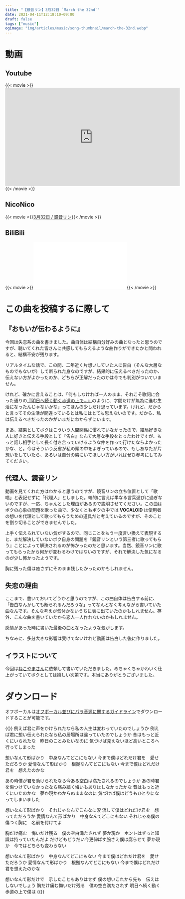 ```yaml
---
title: "【鏡音リン】3月32日 `March the 32nd`"
date: 2021-04-11T12:18:10+09:00
draft: false
tags: ["music"]
ogimage: "img/articles/music/song-thumbnail/march-the-32nd.webp"
---
```


# 動画
## Youtube
{{< movie >}}<iframe width="560" height="315" src="https://www.youtube.com/embed/xPGgZmGk8ZA" title="YouTube video player" frameborder="0" allow="accelerometer; autoplay; clipboard-write; encrypted-media; gyroscope; picture-in-picture" allowfullscreen></iframe>{{< /movie >}}

## NicoNico
{{< movie >}}<script type="application/javascript" src="https://embed.nicovideo.jp/watch/sm36600308/script?w=720&h=480"></script><noscript><a href="https://www.nicovideo.jp/watch/sm36600308">3月32日 / 鏡音リン</a></noscript>{{< /movie >}}

## BiliBili
{{< movie >}}<iframe src="//player.bilibili.com/player.html?aid=883032626&bvid=BV1FK4y1878L&cid=188065657&page=1" scrolling="no" border="0" frameborder="no" framespacing="0" allowfullscreen="true"> </iframe>{{< /movie >}}

# この曲を投稿するに際して

## 『おもいが伝わるように』
今回は失恋系の曲を書きました。曲自体は結構自分好みの曲となったと思うのですが、聴いてくれた皆さんに共感してもらえるような曲作りができたかと問われると、結構不安が残ります。

リアルタイムな話で、この間、二年近く片想いしていた人に告白（そんな大層なものでもないが）して断られた身なのですが、結果的に伝えるべきだったのか、伝えない方がよかったのか、どちらが正解だったのかは今でも判別がついていません。

けれど、確かに言えることは、「何もしなければ一人のまま、それこそ歌詞に会った通りの[『明日へ続く動く歩道の上で…』](https://youtu.be/xPGgZmGk8ZA?t=221)のように、字間だけが無為に進む生活になったんじゃないかな」ってほんの少しだけ思っています。けれど、だからと言ってその生活が間違っているとは私にはとても思えないのです。だから、私は伝えるべきだったのかがいまだにわからずにいます。

まあ、結果としてボクはこういう人間関係に慣れていなかったので、結局好きな人に好きと伝える手段として『告白』なんて大層な手段をとったわけですが、もっと話し相手として長く付き合っていけるような仲を作って行けたならよかったかな、と。今はそういう反省が私の頭の中をよぎっているので、もしあなたが片想いをしていたら、あるいは自分の隣にいてほしい方がいればぜひ参考にしてみてください。

## 代理人、鏡音リン

動画を見てくれた方はわかると思うのですが、鏡音リンの立ち位置として「歌唱」と表記せずに「代理人」としました。端的に言えば単なる言葉遊びに過ぎないのですが、一応、ちゃんとした理由があるので説明させてください。この曲はボクの心象の問題を歌った曲で、少なくともボクの中では **VOCALOID** は使用者の想いを代理として歌ってもらうための道具だと考えているのですが、そのことを割り切ることができませんでした。

上手く伝えられていない気がするので、同じことをもう一度言い換えて表現すると、まだ解決していないボク自身の問題を『鏡音リンという第三者に歌ってもらう』ことによって解決されるのが怖かったのだと思います。当然、鏡音リンに歌ってもらったから何かが変わるわけではないのですが、それで解決した気になるのが少し怖かったようです。

胸に残った傷は癒さずにそのまま残したかったのかもしれません。

## 失恋の理由

ここまで、書いておいてどうかと思うのですが、この曲自体は告白する前に、「告白なんかしても断られるんだろうな」ってなんとなく考えながら書いていた曲なんです。そんな考えが気付かないうちに表に出ていたのかもしれません。存外、こんな曲を書いていたから恋人一人作れないのかもしれません。

感情があった時に書いた最後の曲となったような気がします。

ちなみに、多分大きな影響は受けてないけれど動画は告白した後に作りました。

## イラストについて

今回は[ねこやまさん](https://twitter.com/777_nekoyama)に依頼して書いていただきました。めちゃくちゃかわいく仕上がっていてボクとしては嬉しい次第です。本当にありがとうございました。

# ダウンロード

オフボーカルは[オフボーカル並びにパラ音源に関するガイドライン]({{<absurl>}}/guidelines#オフボーカル並びにパラ音源に関するガイドライン{{</absurl>}})でダウンロードすることが可能です。

{{<lyrics>}}
例えば君に声をかけられたなら私の人生は変わっていたのでしょうか
例えば君に想い伝えられたなら私の居場所は違っていたのでしょうか
昔はもっと近くにいられたな　昨日のことみたいなのに
気づけば見えないほど高いところへ行ってしまった

想いなんて形ばかり　中身なんてどこにもない
今まで僕はどれだけ君を　愛せただろうか
愛情なんて形ばかり　根拠なんてどこにもない
今まで僕はどれだけ君を　想えたのかな

あの時僕が君を助けられたなら今ある空白は満たされるのでしょうか
あの時君を傷つけていなかったなら痛み続く悔いもありはしなかったかな
昔はもっと近くにいたのかな　夢か現かわからぬままなのに
気づけば僕はどうもひとりになってしまいました

想いなんて形ばかり　それじゃなんでこんなに涙
流して僕はどれだけ君を　想ってただろうか
愛情なんて形ばかり　中身なんてどこにもない
それじゃあ僕の傷つく胸に　名前を付けてよ

胸だけ痛む　悔いだけ残る　僕の空白満たされず
夢か現か　ホントはずっと知識は持っていたんだよ
だけどもどうだい今更伸ばす腕さえ僕は腐らせて
夢か現か　今ではどちらも変わらない

想いなんて形ばかり　中身なんてどこにもない
今まで僕はどれだけ君を　愛せただろうか
愛情なんて形ばかり　根拠なんてどこにもない
今まで僕はどれだけ　君を想えたのかな

想いなんて形だけで　示したこともありはせず
僕の想いこれから先も　伝えはしないでしょう
胸だけ痛む悔いだけ残る　僕の空白満たされず
明日へ続く動く　歩道の上で僕は
{{</lyrics>}}